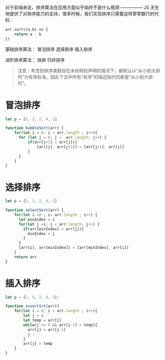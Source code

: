 对于前端来说，排序算法在应用方面似乎始终不是什么瓶颈 ————— JS 天生地提供了对排序能力的支持，很多时候，我们实现排序只需要这样寥寥数行的代码：

```js
arr.sort((a,b) => {
    return a - b
})
```

基础排序算法：
冒泡排序
选择排序
插入排序

进阶排序算法：
快排
归并排序


> 注意：考虑到排序类题目在未经特别声明的情况下，都默认以“从小到大排列”为有序标准。因此下文中所有”有序“的描述指代的都是“从小到大排列”。

# 冒泡排序
```js
let p = [5, 3, 2, 4, 1]

function bubbleSort(arr) {
    for(let i = 0; i < arr.length ; i++){
      for (let j = 0; j <  arr.length; j++) {
          if(arr[j+1] < arr[j]){
              [arr[j], arr[j+1]] = [arr[j+1], arr[j]]
          }
      }
    }
}
```

# 选择排序
```js
let p = [5, 3, 2, 4, 1]

function selectSort(arr) {
    for(let i =0 ; i< arr.length ; i++) {
      let minIndex = i
      for(let j =i; j < arr.length; j++) {
        if(arr[minIndex] > arr[j]){
          minIndex = j
        }
      }
      [arr[i], arr[minIndex]] = [arr[minIndex], arr[i]]
    }
    return arr
}
```

# 插入排序
```js
let p = [1, 5, 2, 4, 3];

function insertSrt(arr){
    for(let i = 0; i < arr.length ; i++){
        let j = i
        let temp = arr[i]
        while(j >= 0 && arr[j-1] > temp){
          arr[j] = arr[j-1]
          j--
        }
        arr[j] = temp
    }
}
```
